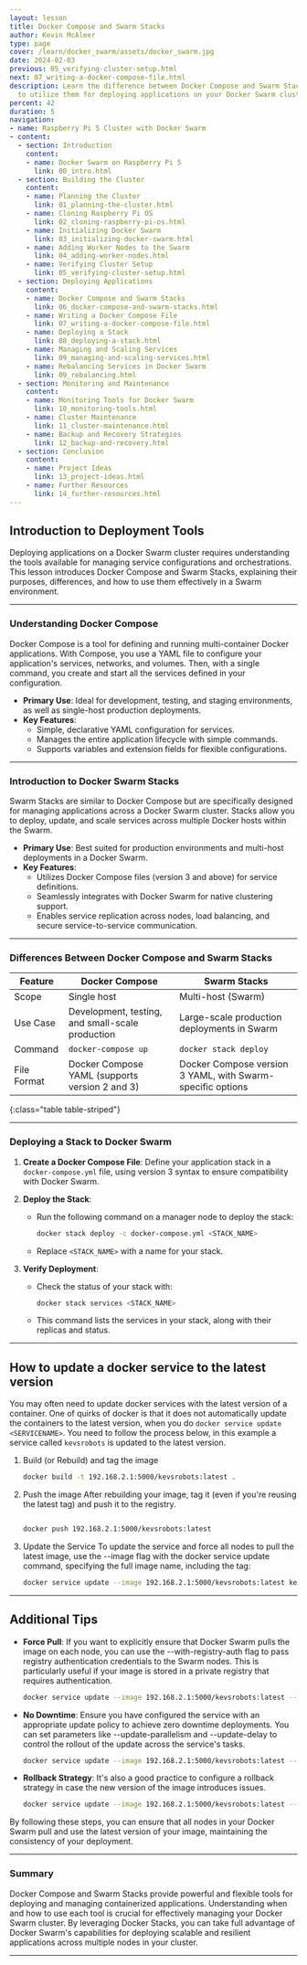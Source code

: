```yaml
---
layout: lesson
title: Docker Compose and Swarm Stacks
author: Kevin McAleer
type: page
cover: /learn/docker_swarm/assets/docker_swarm.jpg
date: 2024-02-03
previous: 05_verifying-cluster-setup.html
next: 07_writing-a-docker-compose-file.html
description: Learn the difference between Docker Compose and Swarm Stacks, and how
  to utilize them for deploying applications on your Docker Swarm cluster.
percent: 42
duration: 5
navigation:
- name: Raspberry Pi 5 Cluster with Docker Swarm
- content:
  - section: Introduction
    content:
    - name: Docker Swarm on Raspberry Pi 5
      link: 00_intro.html
  - section: Building the Cluster
    content:
    - name: Planning the Cluster
      link: 01_planning-the-cluster.html
    - name: Cloning Raspberry Pi OS
      link: 02_cloning-raspberry-pi-os.html
    - name: Initializing Docker Swarm
      link: 03_initializing-docker-swarm.html
    - name: Adding Worker Nodes to the Swarm
      link: 04_adding-worker-nodes.html
    - name: Verifying Cluster Setup
      link: 05_verifying-cluster-setup.html
  - section: Deploying Applications
    content:
    - name: Docker Compose and Swarm Stacks
      link: 06_docker-compose-and-swarm-stacks.html
    - name: Writing a Docker Compose File
      link: 07_writing-a-docker-compose-file.html
    - name: Deploying a Stack
      link: 08_deploying-a-stack.html
    - name: Managing and Scaling Services
      link: 09_managing-and-scaling-services.html
    - name: Rebalancing Services in Docker Swarm
      link: 09_rebalancing.html
  - section: Monitoring and Maintenance
    content:
    - name: Monitoring Tools for Docker Swarm
      link: 10_monitoring-tools.html
    - name: Cluster Maintenance
      link: 11_cluster-maintenance.html
    - name: Backup and Recovery Strategies
      link: 12_backup-and-recovery.html
  - section: Conclusion
    content:
    - name: Project Ideas
      link: 13_project-ideas.html
    - name: Further Resources
      link: 14_further-resources.html
---
```



## Introduction to Deployment Tools

Deploying applications on a Docker Swarm cluster requires understanding the tools available for managing service configurations and orchestrations. This lesson introduces Docker Compose and Swarm Stacks, explaining their purposes, differences, and how to use them effectively in a Swarm environment.

---

### Understanding Docker Compose

Docker Compose is a tool for defining and running multi-container Docker applications. With Compose, you use a YAML file to configure your application's services, networks, and volumes. Then, with a single command, you create and start all the services defined in your configuration.

- **Primary Use**: Ideal for development, testing, and staging environments, as well as single-host production deployments.
- **Key Features**:
  - Simple, declarative YAML configuration for services.
  - Manages the entire application lifecycle with simple commands.
  - Supports variables and extension fields for flexible configurations.

---

### Introduction to Docker Swarm Stacks

Swarm Stacks are similar to Docker Compose but are specifically designed for managing applications across a Docker Swarm cluster. Stacks allow you to deploy, update, and scale services across multiple Docker hosts within the Swarm.

- **Primary Use**: Best suited for production environments and multi-host deployments in a Docker Swarm.
- **Key Features**:
  - Utilizes Docker Compose files (version 3 and above) for service definitions.
  - Seamlessly integrates with Docker Swarm for native clustering support.
  - Enables service replication across nodes, load balancing, and secure service-to-service communication.

---

### Differences Between Docker Compose and Swarm Stacks

| Feature | Docker Compose | Swarm Stacks |
|---------|----------------|--------------|
| Scope   | Single host    | Multi-host (Swarm) |
| Use Case| Development, testing, and small-scale production | Large-scale production deployments in Swarm |
| Command | `docker-compose up` | `docker stack deploy` |
| File Format | Docker Compose YAML (supports version 2 and 3) | Docker Compose version 3 YAML, with Swarm-specific options |
{:class="table table-striped"}

---

### Deploying a Stack to Docker Swarm

1. **Create a Docker Compose File**: Define your application stack in a `docker-compose.yml` file, using version 3 syntax to ensure compatibility with Docker Swarm.
1. **Deploy the Stack**:

   - Run the following command on a manager node to deploy the stack:

     ```sh
     docker stack deploy -c docker-compose.yml <STACK_NAME>
     ```

   - Replace `<STACK_NAME>` with a name for your stack.
1. **Verify Deployment**:
   - Check the status of your stack with:

     ```sh
     docker stack services <STACK_NAME>
     ```

   - This command lists the services in your stack, along with their replicas and status.

---

## How to update a docker service to the latest version

You may often need to update docker services with the latest version of a container. One of quirks of docker is that it does not automatically update the containers to the latest version, when you do `docker service update <SERVICENAME>`. You need to follow the process below, in this example a service called `kevsrobots` is updated to the latest version.

1. Build (or Rebuild) and tag the image

   ```bash
   docker build -t 192.168.2.1:5000/kevsrobots:latest .
   ```

1. Push the image
   After rebuilding your image, tag it (even if you're reusing the latest tag) and push it to the registry. 

    ```bash
   
    docker push 192.168.2.1:5000/kevsrobots:latest
    ```

1. Update the Service
   To update the service and force all nodes to pull the latest image, use the --image flag with the docker service update command, specifying the full image name, including the tag:

    ```bash
    docker service update --image 192.168.2.1:5000/kevsrobots:latest kevsrobots
    ```

---

## Additional Tips

- **Force Pull**: If you want to explicitly ensure that Docker Swarm pulls the image on each node, you can use the --with-registry-auth flag to pass registry authentication credentials to the Swarm nodes. This is particularly useful if your image is stored in a private registry that requires authentication.

  ```bash
  docker service update --image 192.168.2.1:5000/kevsrobots:latest --with-registry-auth kevsrobots
  ```

- **No Downtime**: Ensure you have configured the service with an appropriate update policy to achieve zero downtime deployments. You can set parameters like --update-parallelism and --update-delay to control the rollout of the update across the service's tasks.

  ```bash
  docker service update --image 192.168.2.1:5000/kevsrobots:latest --update-parallelism 1 --update-delay 10s kevsrobots
  ```

- **Rollback Strategy**: It's also a good practice to configure a rollback strategy in case the new version of the image introduces issues.

  ```bash
  docker service update --image 192.168.2.1:5000/kevsrobots:latest --rollback-parallelism 1 --rollback-delay 10s kevsrobots
  ```

By following these steps, you can ensure that all nodes in your Docker Swarm pull and use the latest version of your image, maintaining the consistency of your deployment.

---

### Summary

Docker Compose and Swarm Stacks provide powerful and flexible tools for deploying and managing containerized applications. Understanding when and how to use each tool is crucial for effectively managing your Docker Swarm cluster. By leveraging Docker Stacks, you can take full advantage of Docker Swarm's capabilities for deploying scalable and resilient applications across multiple nodes in your cluster.

---
